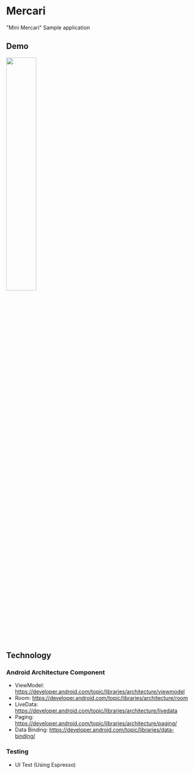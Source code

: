 # Mercari
"Mini Mercari" Sample application

## Demo
<img src="/demo.gif" width="40%">

## Technology
### Android Architecture Component
- ViewModel: https://developer.android.com/topic/libraries/architecture/viewmodel
- Room: https://developer.android.com/topic/libraries/architecture/room
- LiveData: https://developer.android.com/topic/libraries/architecture/livedata
- Paging: https://developer.android.com/topic/libraries/architecture/paging/
- Data Binding: https://developer.android.com/topic/libraries/data-binding/

### Testing
- UI Test (Using Espresso)
